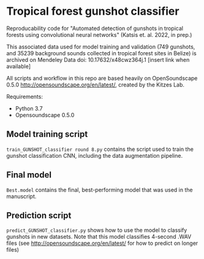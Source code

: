 # Tropical forest gunshot classifier

Reproducability code for "Automated detection of gunshots in tropical forests using convolutional neural networks" (Katsis et. al. 2022, in prep.)

This associated data used for model training and validation (749 gunshots, and 35239 background sounds collected in tropical forest sites in Belize) is archived on Mendeley Data doi: 10.17632/x48cwz364j.1 [insert link when available]

All scripts and workflow in this repo are based heavily on OpenSoundscape 0.5.0 http://opensoundscape.org/en/latest/, created by the Kitzes Lab.

Requirements:
- Python 3.7
- Opensoundscape 0.5.0


## Model training script ##
`train_GUNSHOT_classifier round 8.py` contains the script used to train the gunshot classification CNN, including the data augmentation pipeline.

## Final model ##
`Best.model` contains the final, best-performing model that was used in the manuscript.

## Prediction script ##
`predict_GUNSHOT_classifier.py` shows how to use the model to classify gunshots in new datasets. Note that this model classifies 4-second .WAV files (see http://opensoundscape.org/en/latest/ for how to predict on longer files) 

